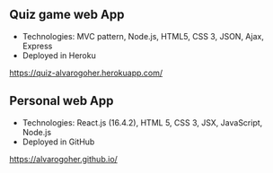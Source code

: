 ## Quiz game web App
<ul>
<li>Technologies: MVC pattern, Node.js, HTML5, CSS 3, JSON, Ajax, Express</li>
<li>Deployed in Heroku</li>
</ul>

https://quiz-alvarogoher.herokuapp.com/

## Personal web App
<ul>
<li>Technologies: React.js (16.4.2), HTML 5, CSS 3, JSX, JavaScript, Node.js</li>
<li>Deployed in GitHub</li>
</ul>

https://alvarogoher.github.io/